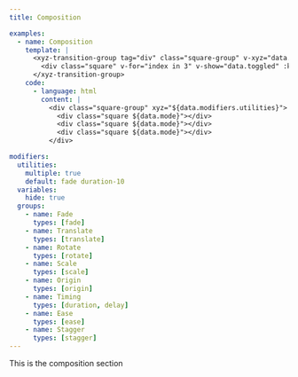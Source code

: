 ```yaml
---
title: Composition

examples:
  - name: Composition
    template: |
      <xyz-transition-group tag="div" class="square-group" v-xyz="data.modifiers.utilities" v-on="data.listeners">
        <div class="square" v-for="index in 3" v-show="data.toggled" :key="index"></div>
      </xyz-transition-group>
    code:
      - language: html
        content: |
          <div class="square-group" xyz="${data.modifiers.utilities}">
            <div class="square ${data.mode}"></div>
            <div class="square ${data.mode}"></div>
            <div class="square ${data.mode}"></div>
          </div>

modifiers:
  utilities:
    multiple: true
    default: fade duration-10
  variables:
    hide: true
  groups:
    - name: Fade
      types: [fade]
    - name: Translate
      types: [translate]
    - name: Rotate
      types: [rotate]
    - name: Scale
      types: [scale]
    - name: Origin
      types: [origin]
    - name: Timing
      types: [duration, delay]
    - name: Ease
      types: [ease]
    - name: Stagger
      types: [stagger]
---
```


This is the composition section

